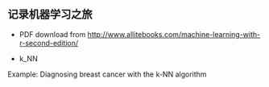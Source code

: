 ## 记录机器学习之旅

 * PDF download from http://www.allitebooks.com/machine-learning-with-r-second-edition/ 
 
 * k_NN 
 
 Example: Diagnosing breast cancer with the k-NN algorithm
 
 
